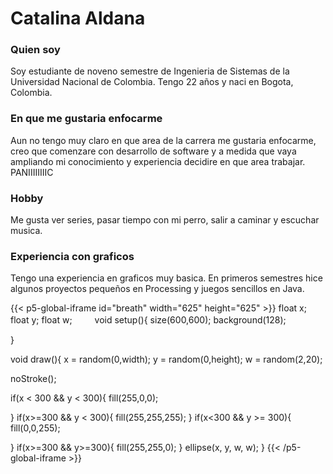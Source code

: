 # Catalina Aldana
### Quien soy
Soy estudiante de noveno semestre de Ingenieria de Sistemas de la Universidad Nacional de Colombia. Tengo 22 años y naci en Bogota, Colombia. 
### En que me gustaria enfocarme
Aun no tengo muy claro en que area de la carrera me gustaria enfocarme, creo que comenzare con desarrollo de software y a medida que vaya ampliando mi conocimiento y experiencia decidire en que area trabajar. PANIIIIIIIIC
### Hobby
Me gusta ver series, pasar tiempo con mi perro, salir a caminar y escuchar musica.
### Experiencia con graficos
Tengo una experiencia en graficos muy basica. En primeros semestres hice algunos proyectos pequeños en Processing y juegos sencillos en Java. 

{{< p5-global-iframe id="breath" width="625" height="625" >}}
float x;
float y;
float w;
　　
void setup(){
  size(600,600);
  background(128);
  
}

void draw(){
  x = random(0,width);
  y = random(0,height);
  w = random(2,20);
  
  noStroke();
  
  if(x < 300 && y < 300){
    fill(255,0,0);
    
  }
  if(x>=300 && y < 300){
    fill(255,255,255);
  }
	if(x<300 && y >= 300){
    fill(0,0,255);
    
  }
  if(x>=300 && y>=300){
    fill(255,255,0);
  }
  ellipse(x, y, w, w);
}
{{< /p5-global-iframe >}}